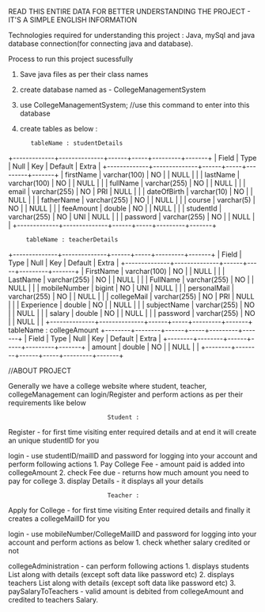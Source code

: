 READ THIS ENTIRE DATA FOR BETTER UNDERSTANDING THE PROJECT - IT'S A SIMPLE ENGLISH INFORMATION

Technologies required for understanding this project : Java, mySql and java database connection(for connecting java and database).

  Process to run this project sucessfully

  1. Save java files as per their class names
  2. create database named as - CollegeManagementSystem
  3. use CollegeManagementSystem; //use this command to enter into this database
  4. create tables as below :

            tableName : studentDetails
+-------------+--------------+------+-----+---------+-------+
| Field       | Type         | Null | Key | Default | Extra |
+-------------+--------------+------+-----+---------+-------+
| firstName   | varchar(100) | NO   |     | NULL    |       |
| lastName    | varchar(100) | NO   |     | NULL    |       |
| fullName    | varchar(255) | NO   |     | NULL    |       |
| email       | varchar(255) | NO   | PRI | NULL    |       |
| dateOfBirth | varchar(10)  | NO   |     | NULL    |       |
| fatherName  | varchar(255) | NO   |     | NULL    |       |
| course      | varchar(5)   | NO   |     | NULL    |       |
| feeAmount   | double       | NO   |     | NULL    |       |
| studentId   | varchar(255) | NO   | UNI | NULL    |       |
| password    | varchar(255) | NO   |     | NULL    |       |
+-------------+--------------+------+-----+---------+-------+

         tableName : teacherDetails
+--------------+--------------+------+-----+---------+-------+
| Field        | Type         | Null | Key | Default | Extra |
+--------------+--------------+------+-----+---------+-------+
| FirstName    | varchar(100) | NO   |     | NULL    |       |
| LastName     | varchar(255) | NO   |     | NULL    |       |
| FullName     | varchar(255) | NO   |     | NULL    |       |
| mobileNumber | bigint       | NO   | UNI | NULL    |       |
| personalMail | varchar(255) | NO   |     | NULL    |       |
| collegeMail  | varchar(255) | NO   | PRI | NULL    |       |
| Experience   | double       | NO   |     | NULL    |       |
| subjectName  | varchar(255) | NO   |     | NULL    |       |
| salary       | double       | NO   |     | NULL    |       |
| password     | varchar(255) | NO   |     | NULL    |       |
+--------------+--------------+------+-----+---------+-------+
          tableName : collegeAmount
+--------+--------+------+-----+---------+-------+
| Field  | Type   | Null | Key | Default | Extra |
+--------+--------+------+-----+---------+-------+
| amount | double | NO   |     | NULL    |       |
+--------+--------+------+-----+---------+-------+

//ABOUT PROJECT

Generally we have a college website where student, teacher, collegeManagement can login/Register and perform actions as per their requirements like below

                                Student :

Register - for first time visiting
           enter required details and at end it will create an unique studentID for you

login    - use studentID/mailID and password for logging into your account and perform following actions
          1. Pay College Fee - amount paid is added into collegeAmount
          2. check Fee due - returns how much amount you need to pay for college
          3. display Details - it displays all your details 

          
                                Teacher :

Apply for College - for first time visiting
                    Enter required details and finally it creates a collegeMailID for you

login             - use mobileNumber/CollegeMailID and password for logging into your account and perform actions as below
                  1. check whether salary credited or not

collegeAdministration - can perform following actions
                        1. displays students List along with details (except soft data like password etc)
                        2. displays teachers List along with details (except soft data like password etc)
                        3. paySalaryToTeachers - valid amount is debited from collegeAmount and credited to teachers Salary.

